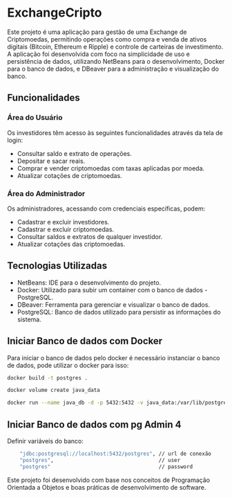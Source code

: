 # ExchangeCripto

Este projeto é uma aplicação para gestão de uma Exchange de Criptomoedas, permitindo operações como compra e venda de ativos digitais (Bitcoin, Ethereum e Ripple) e controle de carteiras de investimento. A aplicação foi desenvolvida com foco na simplicidade de uso e persistência de dados, utilizando NetBeans para o desenvolvimento, Docker para o banco de dados, e DBeaver para a administração e visualização do banco.

## Funcionalidades

### Área do Usuário

Os investidores têm acesso às seguintes funcionalidades através da tela de login:

- Consultar saldo e extrato de operações.
- Depositar e sacar reais.
- Comprar e vender criptomoedas com taxas aplicadas por moeda.
- Atualizar cotações de criptomoedas.

### Área do Administrador

Os administradores, acessando com credenciais específicas, podem:

- Cadastrar e excluir investidores.
- Cadastrar e excluir criptomoedas.
- Consultar saldos e extratos de qualquer investidor.
- Atualizar cotações das criptomoedas.

## Tecnologias Utilizadas

- NetBeans: IDE para o desenvolvimento do projeto.
- Docker: Utilizado para subir um container com o banco de dados - PostgreSQL.
- DBeaver: Ferramenta para gerenciar e visualizar o banco de dados.
- PostgreSQL: Banco de dados utilizado para persistir as informações do sistema.

## Iniciar Banco de dados com Docker

Para iniciar o banco de dados pelo docker é necessário instanciar o banco de dados, pode utilizar o docker para isso:
```bash
docker build -t postgres . 
``` 
```bash
docker volume create java_data
``` 
```bash
docker run --name java_db -d -p 5432:5432 -v java_data:/var/lib/postgresql/data postgres    
``` 

## Iniciar Banco de dados com pg Admin 4

Definir variáveis do banco:
```bash
    "jdbc:postgresql://localhost:5432/postgres", // url de conexão
    "postgres",                                  // user
    "postgres"                                   // password
``` 
Este projeto foi desenvolvido com base nos conceitos de Programação Orientada a Objetos e boas práticas de desenvolvimento de software.